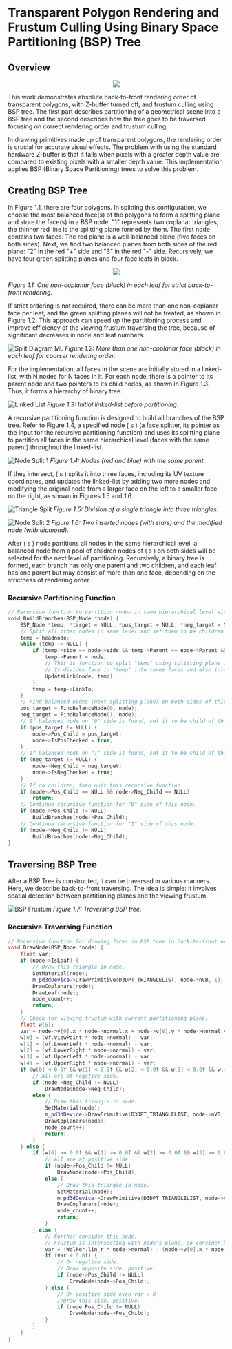 # Transparent Polygon Rendering and Frustum Culling Using Binary Space Partitioning (BSP) Tree

## Overview

<p align="center">
  <img src="./images/alphaBSP.jpg">
</p>

This work demonstrates absolute back-to-front rendering order of transparent polygons, with Z-buffer turned off, and frustum culling using BSP tree. The first part describes partitioning of a geometrical scene into a BSP tree and the second describes how the tree goes to be traversed focusing on correct rendering order and frustum culling.

In drawing primitives made up of transparent polygons, the rendering order is crucial for accurate visual effects. The problem with using the standard hardware Z-buffer is that it fails when pixels with a greater depth value are compared to existing pixels with a smaller depth value. This implementation applies BSP (Binary Space Partitioning) trees to solve this problem.

## Creating BSP Tree

In Figure 1.1, there are four polygons. In splitting this configuration, we choose the most balanced face(s) of the polygons to form a splitting plane and store the face(s) in a BSP node. "1" represents two coplanar triangles, the thinner red line is the splitting plane formed by them. The first node contains two faces. The red plane is a well-balanced plane (five faces on both sides). Next, we find two balanced planes from both sides of the red plane: "2" in the red "+" side and "3" in the red "-" side. Recursively, we have four green splitting planes and four face leafs in black.

<p align="center">
  <img src="./images/SplitDiag.jpg">
</p>

*Figure 1.1: One non-coplanar face (black) in each leaf for strict back-to-front rendering.*

If strict ordering is not required, there can be more than one non-coplanar face per leaf, and the green splitting planes will not be treated, as shown in Figure 1.2. This approach can speed up the partitioning process and improve efficiency of the viewing frustum traversing the tree, because of significant decreases in node and leaf numbers.

![Split Diagram ML](./images/SplitDiag_ML.jpg)
*Figure 1.2: More than one non-coplanar face (black) in each leaf for coarser rendering order.*

For the implementation, all faces in the scene are initially stored in a linked-list, with N nodes for N faces in it. For each node, there is a pointer to its parent node and two pointers to its child nodes, as shown in Figure 1.3. Thus, it forms a hierarchy of binary tree.

![Linked List](./images/LinkedList.jpg)
*Figure 1.3: Initial linked-list before partitioning.*

A recursive partitioning function is designed to build all branches of the BSP tree. Refer to Figure 1.4, a specified node \( s \) (a face splitter, its pointer as the input for the recursive partitioning function) and uses its splitting plane to partition all faces in the same hierarchical level (faces with the same parent) throughout the linked-list. 

![Node Split 1](./images/NodeSplit1.jpg)
*Figure 1.4: Nodes (red and blue) with the same parent.*

If they intersect, \( s \) splits it into three faces, including its UV texture coordinates, and updates the linked-list by adding two more nodes and modifying the original node from a larger face on the left to a smaller face on the right, as shown in Figures 1.5 and 1.6.

![Triangle Split](./images/TriangleSplit.jpg)
*Figure 1.5: Division of a single triangle into three triangles.*

![Node Split 2](./images/NodeSplit2.jpg)
*Figure 1.6: Two inserted nodes (with stars) and the modified node (with diamond).*

After \( s \) node partitions all nodes in the same hierarchical level, a balanced node from a pool of children nodes of \( s \) on both sides will be selected for the next level of partitioning. Recursively, a binary tree is formed, each branch has only one parent and two children, and each leaf has one parent but may consist of more than one face, depending on the strictness of rendering order.

### Recursive Partitioning Function

```cpp
// Recursive function to partition nodes in same hierarchical level with splitter node pointed by input pointer "node".
void BuildBranches(BSP_Node *node) {
    BSP_Node *temp, *target = NULL, *pos_target = NULL, *neg_target = NULL;
    // Split all other nodes in same level and set them to be children of this node.
    temp = headnode;
    while (temp != NULL) {
        if (temp->side == node->side && temp->Parent == node->Parent && temp != node) {
            temp->Parent = node;
            // This is function to split "temp" using splitting plane in "node".
            // It divides face in "temp" into three faces and also interpolates their UV texture coordinates.
            UpdateLink(node, temp);
        }
        temp = temp->LinkTo;
    }
    // Find balanced nodes (next splitting plane) on both sides of this node.
    pos_target = FindBalanceNode(0, node);
    neg_target = FindBalanceNode(1, node);
    // If balanced node on "0" side is found, set it to be child of this node.
    if (pos_target != NULL) {
        node->Pos_Child = pos_target;
        node->IsPosChecked = true;
    }
    // If balanced node on "1" side is found, set it to be child of this node.
    if (neg_target != NULL) {
        node->Neg_Child = neg_target;
        node->IsNegChecked = true;
    }
    // If no children, then quit this recursive function.
    if (node->Pos_Child == NULL && node->Neg_Child == NULL)
        return;
    // Continue recursive function for "0" side of this node.
    if (node->Pos_Child != NULL)
        BuildBranches(node->Pos_Child);
    // Continue recursive function for "1" side of this node.
    if (node->Neg_Child != NULL)
        BuildBranches(node->Neg_Child);
}
```

## Traversing BSP Tree

After a BSP Tree is constructed, it can be traversed in various manners. Here, we describe back-to-front traversing. The idea is simple: it involves spatial detection between partitioning planes and the viewing frustum. 

![BSP Frustum](./images/BSPFrustum.jpg)
*Figure 1.7: Traversing BSP tree.*

### Recursive Traversing Function

```cpp
// Recursive function for drawing faces in BSP tree in back-to-front order.
void DrawNode(BSP_Node *node) {
    float var;
    if (node->IsLeaf) {
        // Draw this triangle in node.
        SetMaterial(node);
        m_pd3dDevice->DrawPrimitive(D3DPT_TRIANGLELIST, node->nVB, 1);
        DrawCoplanars(node);
        DrawLeaf(node);
        node_count++;
        return;
    }
    // Check for viewing frustum with current partitioning plane.
    float w[5];
    var = node->v[0].x * node->normal.x + node->v[0].y * node->normal.y + node->v[0].z * node->normal.z;
    w[0] = (vf.ViewPoint * node->normal) - var;
    w[1] = (vf.LowerLeft * node->normal) - var;
    w[2] = (vf.LowerRight * node->normal) - var;
    w[3] = (vf.UpperLeft * node->normal) - var;
    w[4] = (vf.UpperRight * node->normal) - var;
    if (w[0] < 0.0f && w[1] < 0.0f && w[2] < 0.0f && w[3] < 0.0f && w[4] < 0.0f) {
        // All are at negative side.
        if (node->Neg_Child != NULL)
            DrawNode(node->Neg_Child);
        else {
            // Draw this triangle in node.
            SetMaterial(node);
            m_pd3dDevice->DrawPrimitive(D3DPT_TRIANGLELIST, node->nVB, 1);
            DrawCoplanars(node);
            node_count++;
            return;
        }
    } else {
        if (w[0] >= 0.0f && w[1] >= 0.0f && w[2] >= 0.0f && w[3] >= 0.0f && w[4] >= 0.0f) {
            // All are at positive side.
            if (node->Pos_Child != NULL)
                DrawNode(node->Pos_Child);
            else {
                // Draw this triangle in node.
                SetMaterial(node);
                m_pd3dDevice->DrawPrimitive(D3DPT_TRIANGLELIST, node->nVB, 1);
                DrawCoplanars(node);
                node_count++;
                return;
            }
        } else {
            // Further consider this node.
            // Frustum is intersecting with node's plane, so consider both sides.
            var = (Walker.lin_r * node->normal) - (node->v[0].x * node->normal.x + node->v[0].y * node->normal.y + node->v[0].z * node->normal.z);
            if (var < 0.0f) {
                // On negative side.
                // Draw opposite side, positive.
                if (node->Pos_Child != NULL)
                    DrawNode(node->Pos_Child);
            } else {
                // On positive side even var = 0
                //Draw this side, positive.
                if (node Pos_Child != NULL)
                	DrawNode(node->Pos_Child);
            }
        }
    }
}
```